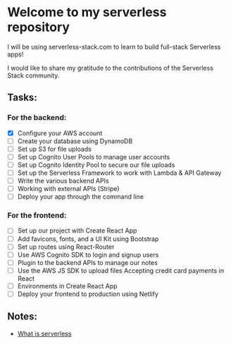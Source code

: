 # Welcome to my serverless repository
I will be using serverless-stack.com to learn to build full-stack Serverless 
apps!

I would like to share my gratitude to the contributions of the Serverless Stack
community.

## Tasks:

### For the backend: 
- [x] Configure your AWS account 
- [ ] Create your database using DynamoDB 
- [ ] Set up S3 for file uploads 
- [ ] Set up Cognito User Pools to manage user accounts
- [ ] Set up Cognito Identity Pool to secure our file uploads 
- [ ] Set up the Serverless Framework to work with Lambda & API Gateway 
- [ ] Write the various backend APIs 
- [ ] Working with external APIs (Stripe)
- [ ] Deploy your app through the command line

### For the frontend:
- [ ] Set up our project with Create React App
- [ ] Add favicons, fonts, and a UI Kit using Bootstrap 
- [ ] Set up routes using React-Router 
- [ ] Use AWS Cognito SDK to login and signup users
- [ ] Plugin to the backend APIs to manage our notes
- [ ] Use the AWS JS SDK to upload files Accepting credit card payments in React 
- [ ] Environments in Create React App
- [ ] Deploy your frontend to production using Netlify

## Notes:
- [What is serverless](./Notes/what-is-serverless.md) 
